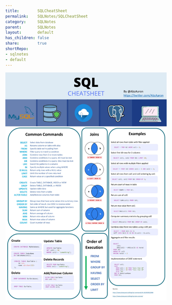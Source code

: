 ```yaml
---
title:        SQLCheatSheet        
permalink:    SQLNotes/SQLCheatSheet        
category:     SQLNotes        
parent:       SQLNotes        
layout:       default        
has_children: false        
share:        true        
shortRepo:        
- sqlnotes        
- default        
---
```

        
![CheatSheet.jpeg](..%2Fassets%2Fimages%2FCheatSheet.jpeg)